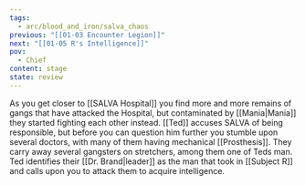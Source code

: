 ```yaml
---
tags:
  - arc/blood_and_iron/salva_chaos
previous: "[[01-03 Encounter Legion]]"
next: "[[01-05 R's Intelligence]]"
pov:
  - Chief
content: stage
state: review
---
```

As you get closer to [[SALVA Hospital]] you find more and more remains of gangs that have attacked the Hospital, but contaminated by [[Mania|Mania]] they started fighting each other instead. [[Ted]] accuses SALVA of being responsible, but before you can question him further you stumble upon several doctors, with many of them having mechanical [[Prosthesis]]. They carry away several gangsters on stretchers, among them one of Teds man.
Ted identifies their [[Dr. Brand|leader]] as the man that took in [[Subject R]] and calls upon you to attack them to acquire intelligence. 